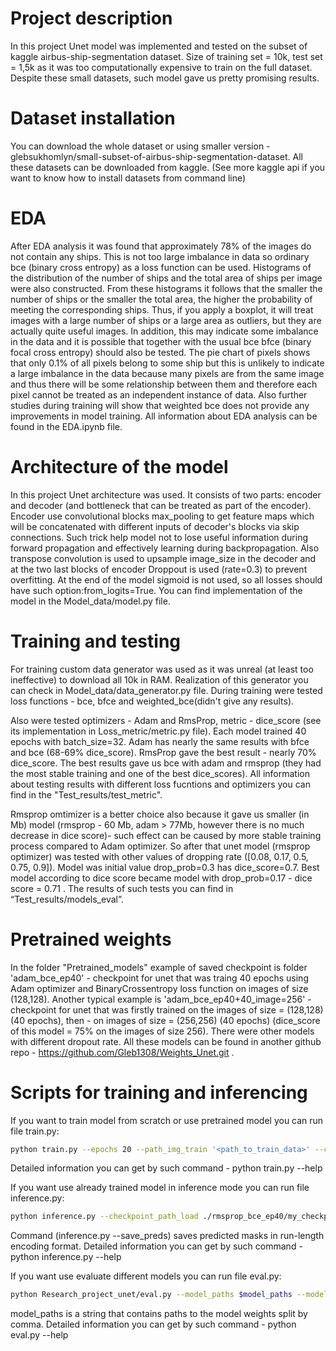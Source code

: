 # Project description

In this project Unet model was implemented and tested on the subset of kaggle airbus-ship-segmentation dataset.
Size of training set = 10k, test set = 1,5k as it was too computationally expensive to train on the full dataset.
Despite these small datasets, such model gave us pretty promising results.

# Dataset installation

You can download the whole dataset or using smaller version - glebsukhomlyn/small-subset-of-airbus-ship-segmentation-dataset.
All these datasets can be downloaded from kaggle. (See more kaggle api if you want to
know how to install datasets from command line)

# EDA

After EDA analysis it was found that approximately 78% of the images do not contain any ships.
This is not too large imbalance in data so ordinary bce (binary cross entropy) as a loss function can be used.
Histograms of the distribution of the number of ships and the total area of ​​ships per image were also constructed.
From these histograms it follows that the smaller the number of ships or the smaller the total area, the higher the probability of meeting the corresponding ships.
Thus, if you apply a boxplot, it will treat images with a large number of ships or a large area as outliers, but they are actually quite useful images.
In addition, this may indicate some imbalance in the data and it is possible that together with the usual bce bfce (binary focal cross entropy) should also be tested.
The pie chart of pixels shows that only 0.1% of all pixels belong to some ship but this is unlikely to indicate a large imbalance in the data
because many pixels are from the same image and thus there will be some relationship between them and therefore each pixel cannot be treated as an independent instance of data.
Also further studies during training will show that weighted bce does not provide any improvements in model training.
All information about EDA analysis can be found in the EDA.ipynb file.

# Architecture of the model

In this project Unet architecture was used. It consists of two parts: encoder and decoder (and bottleneck
that can be treated as part of the encoder). Encoder use convolutional blocks max_pooling to get feature maps which
will be concatenated with different inputs of decoder's blocks via skip connections. Such trick help model not to lose
useful information during forward propagation and effectively learning during backpropagation. Also transpose convolution is used
to upsample image_size in the decoder and at the two last blocks of encoder Droppout is used (rate=0.3) to prevent overfitting.
At the end of the model sigmoid is not used, so all losses should have such option:from_logits=True.
You can find implementation of the model in the Model_data/model.py file.

# Training and testing

<p>For training custom data generator was used as it was unreal (at least too ineffective) to download all 10k in RAM. Realization of
this generator you can check in Model_data/data_generator.py file. During training were tested loss functions - bce, bfce and weighted_bce(didn't give any results).</p>
<p>Also were tested optimizers - Adam and RmsProp, metric - dice_score (see its implementation in Loss_metric/metric.py file).
Each model trained 40 epochs with batch_size=32. Adam has nearly the same results with bfce and bce (68-69% dice_score). RmsProp gave the best result -
nearly 70% dice_score. The best results gave us bce with adam and rmsprop (they had the most stable training and one of the best dice_scores).
All information about testing results with different loss fucntions and optimizers you can find in the "Test_results/test_metric".</p>
<p>Rmsprop omtimizer is a better choice also because it gave us smaller (in Mb) model (rmsprop - 60 Mb, adam > 77Mb, however there is no much decrease in dice score)- such effect can be caused by more stable training process compared to Adam optimizer. So after that unet model (rmsprop optimizer) was tested with other values of dropping rate ([0.08, 0.17, 0.5, 0.75, 0.9]). Model was initial value drop_prob=0.3 has dice_score=0.7. Best model according to dice score became model with drop_prob=0.17 - dice score = 0.71 . The results of such tests you can find in “Test_results/models_eval”.</p>

# Pretrained weights

In the folder "Pretrained_models" example of saved checkpoint is folder 'adam_bce_ep40' - checkpoint for unet that was traing 40 epochs using
Adam optimizer and BinaryCrossentropy loss function on images of size (128,128). Another typical example is 'adam_bce_ep40+40_image=256' - checkpoint for unet that was firstly trained on the images of size = (128,128) (40 epochs), then - on images of size = (256,256) (40 epochs) (dice_score of this model = 75% on the images of size 256). There were other models with different dropout rate. All these models can be found in another github repo - https://github.com/Gleb1308/Weights_Unet.git .

# Scripts for training and inferencing

If you want to train model from scratch or use pretrained model you can run file train.py:
```bash
python train.py --epochs 20 --path_img_train '<path_to_train_data>' --checkpoint_path_save '<path to save weights>' --save_weights --save_plot
```
Detailed information you can get by such command - python train.py --help

If you want use already trained model in inference mode you can run file inference.py:
```bash
python inference.py --checkpoint_path_load ./rmsprop_bce_ep40/my_checkpoint --save_fig --save_preds
```
Command (inference.py --save_preds) saves predicted masks in run-length encoding format.
Detailed information you can get by such command - python inference.py --help

If you want use evaluate different models you can run file eval.py:
```bash
python Research_project_unet/eval.py --model_paths $model_paths --model_names $model_names --path_img_test $path_img_test
```
model_paths is a string that contains paths to the model weights split by comma.
Detailed information you can get by such command - python eval.py --help
